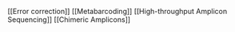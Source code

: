 [[Error correction]]
[[Metabarcoding]]
[[High-throughput Amplicon Sequencing]]
[[Chimeric Amplicons]]
